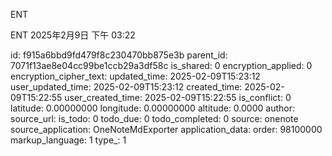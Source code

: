 ENT

ENT
2025年2月9日
下午 03:22


id: f915a6bbd9fd479f8c230470bb875e3b
parent_id: 7071f13ae8e04cc99be1ccb29a3df58c
is_shared: 0
encryption_applied: 0
encryption_cipher_text: 
updated_time: 2025-02-09T15:23:12
user_updated_time: 2025-02-09T15:23:12
created_time: 2025-02-09T15:22:55
user_created_time: 2025-02-09T15:22:55
is_conflict: 0
latitude: 0.00000000
longitude: 0.00000000
altitude: 0.0000
author: 
source_url: 
is_todo: 0
todo_due: 0
todo_completed: 0
source: onenote
source_application: OneNoteMdExporter
application_data: 
order: 98100000
markup_language: 1
type_: 1